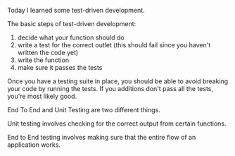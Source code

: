  Today I learned some test-driven development.

 The basic steps of test-driven development:
 1. decide what your function should do
 2. write a test for the correct outlet (this should fail since you haven't written the code yet)
 3. write the function
 4. make sure it passes the tests

 Once you have a testing suite in place, you should be able to avoid breaking your code by running the tests. If you additions don't pass all the tests, you're most likely good.

End To End and Unit Testing are two different things.

Unit testing involves checking for the correct output from certain functions.

End to End testing involves making sure that the entire flow of an application works.
